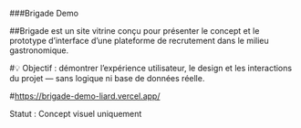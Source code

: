 ###Brigade Demo

##Brigade est un site vitrine conçu pour présenter le concept et le prototype d’interface d’une plateforme de recrutement dans le milieu gastronomique.

#💡 Objectif : démontrer l’expérience utilisateur, le design et les interactions du projet — sans logique ni base de données réelle.

#https://brigade-demo-liard.vercel.app/

Statut : Concept visuel uniquement
